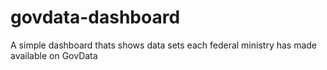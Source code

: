 # govdata-dashboard

A simple dashboard thats shows data sets each federal ministry has made available on GovData

